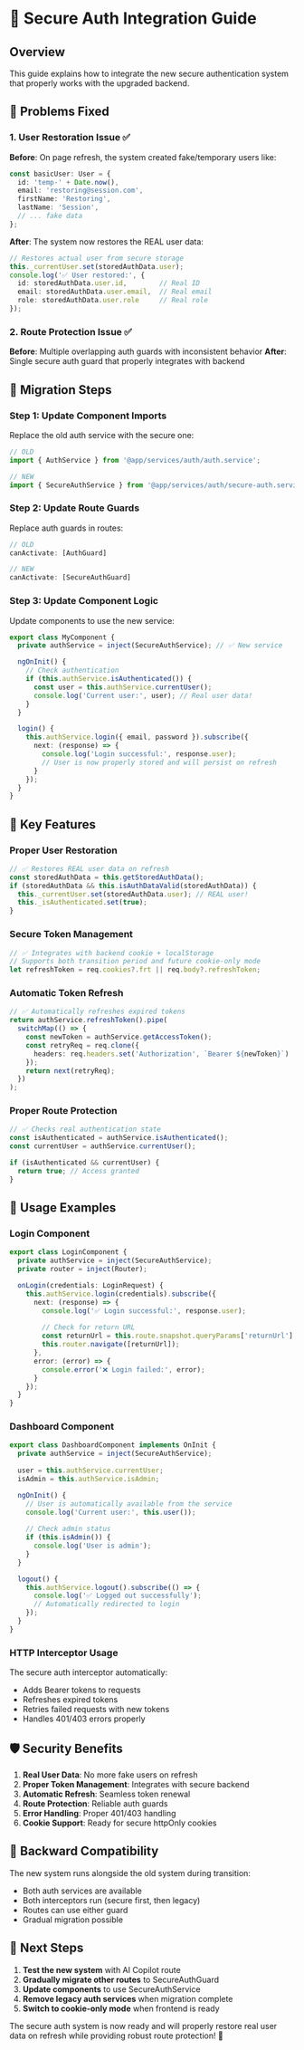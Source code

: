 # 🔐 Secure Auth Integration Guide

## Overview

This guide explains how to integrate the new secure authentication system that properly works with the upgraded backend.

## 🚨 Problems Fixed

### 1. User Restoration Issue ✅
**Before**: On page refresh, the system created fake/temporary users like:
```typescript
const basicUser: User = {
  id: 'temp-' + Date.now(),
  email: 'restoring@session.com',
  firstName: 'Restoring',
  lastName: 'Session',
  // ... fake data
};
```

**After**: The system now restores the REAL user data:
```typescript
// Restores actual user from secure storage
this._currentUser.set(storedAuthData.user);
console.log('✅ User restored:', {
  id: storedAuthData.user.id,        // Real ID
  email: storedAuthData.user.email,  // Real email
  role: storedAuthData.user.role     // Real role
});
```

### 2. Route Protection Issue ✅
**Before**: Multiple overlapping auth guards with inconsistent behavior
**After**: Single secure auth guard that properly integrates with backend

## 🔄 Migration Steps

### Step 1: Update Component Imports
Replace the old auth service with the secure one:

```typescript
// OLD
import { AuthService } from '@app/services/auth/auth.service';

// NEW
import { SecureAuthService } from '@app/services/auth/secure-auth.service';
```

### Step 2: Update Route Guards
Replace auth guards in routes:

```typescript
// OLD
canActivate: [AuthGuard]

// NEW  
canActivate: [SecureAuthGuard]
```

### Step 3: Update Component Logic
Update components to use the new service:

```typescript
export class MyComponent {
  private authService = inject(SecureAuthService); // ✅ New service

  ngOnInit() {
    // Check authentication
    if (this.authService.isAuthenticated()) {
      const user = this.authService.currentUser();
      console.log('Current user:', user); // Real user data!
    }
  }

  login() {
    this.authService.login({ email, password }).subscribe({
      next: (response) => {
        console.log('Login successful:', response.user);
        // User is now properly stored and will persist on refresh
      }
    });
  }
}
```

## 🎯 Key Features

### Proper User Restoration
```typescript
// ✅ Restores REAL user data on refresh
const storedAuthData = this.getStoredAuthData();
if (storedAuthData && this.isAuthDataValid(storedAuthData)) {
  this._currentUser.set(storedAuthData.user); // REAL user!
  this._isAuthenticated.set(true);
}
```

### Secure Token Management
```typescript
// ✅ Integrates with backend cookie + localStorage
// Supports both transition period and future cookie-only mode
let refreshToken = req.cookies?.frt || req.body?.refreshToken;
```

### Automatic Token Refresh
```typescript
// ✅ Automatically refreshes expired tokens
return authService.refreshToken().pipe(
  switchMap(() => {
    const newToken = authService.getAccessToken();
    const retryReq = req.clone({
      headers: req.headers.set('Authorization', `Bearer ${newToken}`)
    });
    return next(retryReq);
  })
);
```

### Proper Route Protection
```typescript
// ✅ Checks real authentication state
const isAuthenticated = authService.isAuthenticated();
const currentUser = authService.currentUser();

if (isAuthenticated && currentUser) {
  return true; // Access granted
}
```

## 🔧 Usage Examples

### Login Component
```typescript
export class LoginComponent {
  private authService = inject(SecureAuthService);
  private router = inject(Router);

  onLogin(credentials: LoginRequest) {
    this.authService.login(credentials).subscribe({
      next: (response) => {
        console.log('✅ Login successful:', response.user);
        
        // Check for return URL
        const returnUrl = this.route.snapshot.queryParams['returnUrl'] || '/dashboard';
        this.router.navigate([returnUrl]);
      },
      error: (error) => {
        console.error('❌ Login failed:', error);
      }
    });
  }
}
```

### Dashboard Component
```typescript
export class DashboardComponent implements OnInit {
  private authService = inject(SecureAuthService);
  
  user = this.authService.currentUser;
  isAdmin = this.authService.isAdmin;

  ngOnInit() {
    // User is automatically available from the service
    console.log('Current user:', this.user());
    
    // Check admin status
    if (this.isAdmin()) {
      console.log('User is admin');
    }
  }

  logout() {
    this.authService.logout().subscribe(() => {
      console.log('✅ Logged out successfully');
      // Automatically redirected to login
    });
  }
}
```

### HTTP Interceptor Usage
The secure auth interceptor automatically:
- Adds Bearer tokens to requests
- Refreshes expired tokens
- Retries failed requests with new tokens
- Handles 401/403 errors properly

## 🛡️ Security Benefits

1. **Real User Data**: No more fake users on refresh
2. **Proper Token Management**: Integrates with secure backend
3. **Automatic Refresh**: Seamless token renewal
4. **Route Protection**: Reliable auth guards
5. **Error Handling**: Proper 401/403 handling
6. **Cookie Support**: Ready for secure httpOnly cookies

## 🔄 Backward Compatibility

The new system runs alongside the old system during transition:
- Both auth services are available
- Both interceptors run (secure first, then legacy)
- Routes can use either guard
- Gradual migration possible

## 🚀 Next Steps

1. **Test the new system** with AI Copilot route
2. **Gradually migrate other routes** to SecureAuthGuard
3. **Update components** to use SecureAuthService
4. **Remove legacy auth services** when migration complete
5. **Switch to cookie-only mode** when frontend is ready

The secure auth system is now ready and will properly restore real user data on refresh while providing robust route protection! 🎉
